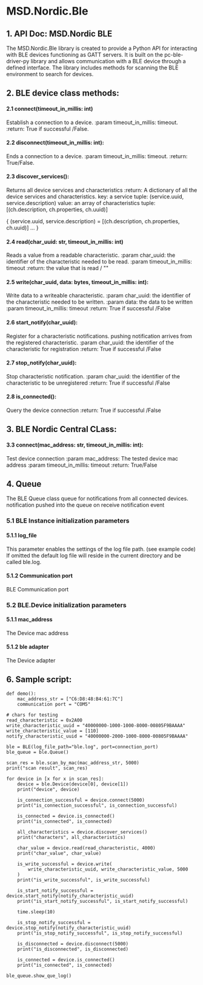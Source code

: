 # MSD.Nordic.Ble

## 1. API Doc: MSD.Nordic BLE

The MSD.Nordic.Ble library is created to provide a Python API for interacting with BLE devices functioning as GATT servers. It is built on the pc-ble-driver-py library and allows communication with a BLE device through a defined interface. The library includes methods for scanning the BLE environment to search for devices.

## 2. BLE device class methods:

#### 2.1 connect(timeout_in_millis: int)
Establish a connection to a device.
:param timeout_in_millis: timeout.
:return: True if successful /False.

#### 2.2 disconnect(timeout_in_millis: int):
Ends a connection to a device.
:param timeout_in_millis: timeout.
:return: True/False.

#### 2.3 discover_services():
Returns all device services and characteristics
:return: A dictionary of all the device services and characteristics.
key: a service tuple: (service.uuid, service.description)
value: an array of characteristics tuple: [(ch.description, ch.properties, ch.uuid)]

{
(service.uuid, service.description) = [(ch.description, ch.properties, ch.uuid)]
...
}

#### 2.4 read(char_uuid: str, timeout_in_millis: int)
Reads a value from a readable characteristic.
:param char_uuid: the identifier of the characteristic needed to be read.
:param timeout_in_millis: timeout
:return: the value that is read / ""

#### 2.5 write(char_uuid, data: bytes, timeout_in_millis: int):
Write data to a writeable characteristic.
:param char_uuid: the identifier of the characteristic needed to be written.
:param data: the data to be written
:param timeout_in_millis: timeout
:return: True if successful /False

#### 2.6 start_notify(char_uuid):
Register for a characteristic notifications. pushing notification arrives from the registered characteristic.
:param char_uuid: the identifier of the characteristic for registration
:return: True if successful /False

#### 2.7 stop_notify(char_uuid):
Stop characteristic notification.
:param char_uuid: the identifier of the characteristic to be unregistered
:return: True if successful /False

#### 2.8 is_connected():
Query the device connection
:return: True if successful /False

## 3. BLE Nordic Central CLass:

#### 3.3 connect(mac_address: str, timeout_in_millis: int):
Test device connection
:param mac_address: The tested device mac address
:param timeout_in_millis: timeout
:return: True/False

## 4. Queue
The BLE Queue class queue for notifications from all connected devices.
notification pushed into the queue on receive notification event

### 5.1 BLE Instance initialization parameters

#### 5.1.1 log_file
This parameter enables the settings of the log file path.
(see example code)
If omitted the default log file will reside in the current directory and be called ble.log.

#### 5.1.2 Communication port
BLE Communication port

### 5.2 BLE.Device initialization parameters

#### 5.1.1 mac_address
The Device mac address

#### 5.1.2 ble adapter
The Device adapter

## 6. Sample script:

    def demo():
        mac_address_str = ["C6:D8:48:B4:61:7C"]
        communication port = "COM5"

    # chars for testing
    read_characteristic = 0x2A00
    write_characteristic_uuid = "40000000-1000-1000-8000-00805F9BAAAA"
    write_characteristic_value = [110]
    notify_characteristic_uuid = "40000000-2000-1000-8000-00805F9BAAAA"

    ble = BLE(log_file_path="ble.log", port=connection_port)
    ble_queue = ble.Queue()

    scan_res = ble.scan_by_mac(mac_address_str, 5000)
    print("scan result", scan_res)

    for device in [x for x in scan_res]:
        device = ble.Device(device[0], device[1])
        print("device", device)

        is_connection_successful = device.connect(5000)
        print("is_connection_successful", is_connection_successful)

        is_connected = device.is_connected()
        print("is_connected", is_connected)

        all_characteristics = device.discover_services()
        print("characters", all_characteristics)

        char_value = device.read(read_characteristic, 4000)
        print("char_value", char_value)

        is_write_successful = device.write(
            write_characteristic_uuid, write_characteristic_value, 5000
        )
        print("is_write_successful", is_write_successful)

        is_start_notify_successful = device.start_notify(notify_characteristic_uuid)
        print("is_start_notify_successful", is_start_notify_successful)

        time.sleep(10)

        is_stop_notify_successful = device.stop_notify(notify_characteristic_uuid)
        print("is_stop_notify_successful", is_stop_notify_successful)

        is_disconnected = device.disconnect(5000)
        print("is_disconnected", is_disconnected)

        is_connected = device.is_connected()
        print("is_connected", is_connected)

    ble_queue.show_que_log()
